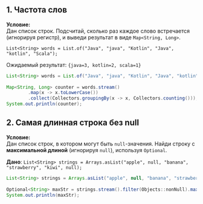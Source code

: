 ## 1. Частота слов

**Условие:**  
Дан список строк. Подсчитай, сколько раз каждое слово встречается (игнорируя регистр), и выведи результат в виде `Map<String, Long>`.

`List<String> words = List.of("Java", "java", "Kotlin", "Java", "kotlin", "Scala");`

Ожидаемый результат:
`{java=3, kotlin=2, scala=1}`
``` java
List<String> words = List.of("Java", "java", "Kotlin", "Java", "kotlin", "Scala");  
  
Map<String, Long> counter = words.stream()  
        .map(x -> x.toLowerCase())  
        .collect(Collectors.groupingBy(x -> x, Collectors.counting()));  
System.out.println(counter);
```

## 2. Самая длинная строка без null

**Условие:**  
Дан список строк, в котором могут быть `null`-значения. Найди строку с **максимальной длиной** (игнорируя `null`), используя `Optional`.

**Дано**:
`List<String> strings = Arrays.asList("apple", null, "banana", "strawberry", "kiwi", null);`
```java
List<String> strings = Arrays.asList("apple", null, "banana", "strawberry", "kiwi", null);  
  
Optional<String> maxStr = strings.stream().filter(Objects::nonNull).max(Comparator.comparingInt(String::length));  
System.out.println(maxStr);
```


